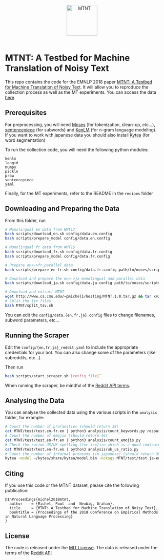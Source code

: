 <div align="center">
  <a href="http://www.cs.cmu.edu/~pmichel1/mtnt"><img alt="MTNT" width=100 src="http://www.cs.cmu.edu/~pmichel1/assets/img/mtnt-icon.gif"></a><br><br>
</div>


# MTNT: A Testbed for Machine Translation of Noisy Text

This repo contains the code for the EMNLP 2018 paper [MTNT: A Testbed for Machine Translation of Noisy Text](http://www.cs.cmu.edu/~pmichel1/hosting/mtnt-emnlp.pdf). It will allow you to reproduce the collection process as well as the MT experiments. You can access the data [here](http://www.cs.cmu.edu/~pmichel1/mtnt).

## Prerequisites

For preprocessing, you will need [Moses](https://github.com/moses-smt/mosesdecoder) (for tokenization, clean-up, etc...), [sentencepiece](https://github.com/google/sentencepiece) (for subwords) and [KenLM](https://kheafield.com/code/kenlm/) (for n-gram language modeling). If you want to work with japanese data you should also install [Kytea](http://www.phontron.com/kytea/) (for word segmentation)

To run the collection code, you will need the following python modules:

```
kenlm
langid
numpy
pickle
praw
sentencepiece
yaml
```

Finally, for the MT experiments, refer to the README in the `recipes` folder

## Downloading and Preparing the Data

From this folder, run

```bash
# Monolingual en data from WMT17
bash scripts/download_en.sh config/data.en.config
bash scripts/prepare_model config/data.en.config

# Monolingual fr data from WMT15
bash scripts/download_fr.sh config/data.fr.config
bash scripts/prepare_model config/data.fr.config

# Prepare en<->fr parallel data
bash scripts/prepare-en-fr.sh config/data.fr.config path/to/moses/scripts

# Download and prepare the en<->ja monolingual and parallel data
bash scripts/download_ja.sh config/data.ja.config path/to/moses/scripts

# Download and extract MTNT
wget http://www.cs.cmu.edu/~pmichel1/hosting/MTNT.1.0.tar.gz && tar xvzf MTNT.1.0.tar.gz && rm MTNT.1.0.tar.gz
# Split the tsv files
bash MTNT/split_tsv.sh
```

You can edit the `config/data.{en,fr,ja}.config` files to change filenames, subword parameters, etc...

## Running the Scraper

Edit the `config/{en,fr,ja}_reddit.yaml` to include the appropriate credentials for your bot. You can also change some of the parameters (like subreddits, etc...).

Then run 

```bash
bash scripts/start_scraper.sh [config_file]`
```

When running the scraper, be mindful of the [Reddit API terms](https://www.reddit.com/wiki/api).

## Analysing the Data

You can analyse the collected data using the various scripts in the `analysis` folder, for example:

```bash
# Count the number of profanities (should return 38)
cat MTNT/test/test.en-fr.en | python3 analysis/count_keywords.py resources/profanities.en
# Count the number of emojis (should return 46)
cat MTNT/test/test.en-fr.en | python3 analysis/count_emojis.py
# Check the ration US/UK spelling (for ise/ize which is a good indicator) (should return 35.7% 64.3%)
cat MTNT/test/test.en-fr.en | python3 analysis/uk_us_ratio.py
# Count the number of informal pronouns (in japanese) (should return 35)
kytea -model ~/kytea/share/kytea/model.bin -notags MTNT/test/test.ja-en.ja | python3 analysis/count_keywords.py resources/informal_pronouns.ja
```

## Citing

If you use this code or the MTNT dataset, please cite the following publication:

```
@InProceedings{michel2018mtnt,
  author    = {Michel, Paul  and  Neubig, Graham},
  title     = {MTNT: A Testbed for Machine Translation of Noisy Text},
  booktitle = {Proceedings of the 2018 Conference on Empirical Methods in Natural Language Processing}
}
```

## License

The code is released under the [MIT License](LICENSE). The data is released under the terms of the [Reddit API]((https://www.reddit.com/wiki/api))
